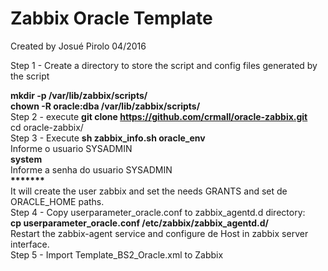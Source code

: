 # Zabbix Oracle Template

Created by Josué Pirolo 04/2016

Step 1 - Create a directory to store the script and config files generated by the script

<b>mkdir -p /var/lib/zabbix/scripts/<br>
chown -R oracle:dba /var/lib/zabbix/scripts/</b>
<br>
Step 2 - execute <b>git clone https://github.com/crmall/oracle-zabbix.git</b><br>
cd oracle-zabbix/
<br>
Step 3 - Execute <b>sh zabbix_info.sh oracle_env</b><br>
Informe o usuario SYSADMIN<br>
<b>system</b><br>
Informe a senha do usuario SYSADMIN<br>
<b>*******</b><br>
It will create the user zabbix and set the needs GRANTS and set de ORACLE_HOME paths.
<br>
Step 4 - Copy userparameter_oracle.conf to zabbix_agentd.d directory:<br>
<b> cp userparameter_oracle.conf  /etc/zabbix/zabbix_agentd.d/</b><br>
Restart the zabbix-agent service and configure de Host in zabbix server interface.
<br>
Step 5 - Import Template_BS2_Oracle.xml to Zabbix
